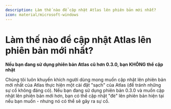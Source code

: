 ```yaml
---
description: Làm thế nào để cập nhật Atlas lên phiên bản mới nhất?
icon: material/microsoft-windows
---
```


# Làm thế nào để cập nhật Atlas lên phiên bản mới nhất?

**Nếu bạn đang sử dụng phiên bản Atlas cũ hơn 0.3.0, bạn KHÔNG thể cập nhật**

Chúng tôi luôn khuyến khích người dùng mong muốn cập nhật lên phiên bản mới nhất của Atlas thực hiện một cài đặt "sạch" của Atlas (để tránh những sự cố không đáng có). Nếu bạn đang sử dụng phiên bản 0.3.0 và muốn cập nhật lên phiên bản mới hơn, bạn có thể cập nhật "đè" lên phiên bản hiện tại nếu bạn muốn - nhưng nó có thể sẽ gây ra sự cố.